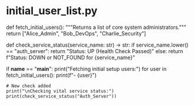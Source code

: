 # initial_user_list.py

def fetch_initial_users():
    """Returns a list of core system administrators."""
    return ["Alice_Admin", "Bob_DevOps", "Charlie_Security"]

def check_service_status(service_name: str) -> str:
    if service_name.lower() == "auth_server":
        return "Status: UP (Health Check Passed)"
    else:
        return f"Status: DOWN or NOT_FOUND for {service_name}"

if __name__ == "__main__":
    print("Fetching initial setup users:")
    for user in fetch_initial_users():
        print(f"- {user}")
    
    # New check added
    print("\nChecking vital service status:")
    print(check_service_status("Auth_Server"))
